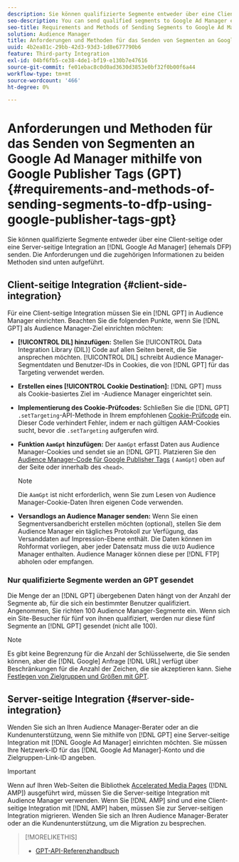 ```yaml
---
description: Sie können qualifizierte Segmente entweder über eine Client-seitige oder eine Server-seitige Integration an Google Ad Manager senden. Die Anforderungen und die zugehörigen Informationen zu beiden Methoden sind unten aufgeführt.
seo-description: You can send qualified segments to Google Ad Manager either through a client-side or through a server-side integration. Requirements and related information about both methods are listed below.
seo-title: Requirements and Methods of Sending Segments to Google Ad Manager Using Google Publisher Tags (GPT)
solution: Audience Manager
title: Anforderungen und Methoden für das Senden von Segmenten an Google Ad Manager mithilfe von Google Publisher Tags (GPT)
uuid: 4b2ea81c-29bb-42d3-93d3-1d8e677790b6
feature: Third-party Integration
exl-id: 04bf6fb5-ce38-4de1-bf19-e130b7e47616
source-git-commit: fe01ebac8c0d0ad3630d3853e0bf32f0b00f6a44
workflow-type: tm+mt
source-wordcount: '466'
ht-degree: 0%

---
```


# Anforderungen und Methoden für das Senden von Segmenten an Google Ad Manager mithilfe von Google Publisher Tags (GPT) {#requirements-and-methods-of-sending-segments-to-dfp-using-google-publisher-tags-gpt}

Sie können qualifizierte Segmente entweder über eine Client-seitige oder eine Server-seitige Integration an [!DNL Google Ad Manager] (ehemals DFP) senden. Die Anforderungen und die zugehörigen Informationen zu beiden Methoden sind unten aufgeführt.

## Client-seitige Integration {#client-side-integration}

Für eine Client-seitige Integration müssen Sie ein [!DNL GPT] in Audience Manager einrichten. Beachten Sie die folgenden Punkte, wenn Sie [!DNL GPT] als Audience Manager-Ziel einrichten möchten:

* **[!UICONTROL DIL] hinzufügen:** Stellen Sie [!UICONTROL Data Integration Library (DIL)] Code auf allen Seiten bereit, die Sie ansprechen möchten. [!UICONTROL DIL] schreibt Audience Manager-Segmentdaten und Benutzer-IDs in Cookies, die von [!DNL GPT] für das Targeting verwendet werden.

* **Erstellen eines [!UICONTROL Cookie Destination]:** [!DNL GPT] muss als Cookie-basiertes Ziel im -Audience Manager eingerichtet sein.

* **Implementierung des Cookie-Prüfcodes:** Schließen Sie die [!DNL GPT] `.setTargeting`-API-Methode in Ihrem empfohlenen [Cookie-Prüfcode](../../integration/gpt-aam-destination/gpt-aam-modify-api.md) ein. Dieser Code verhindert Fehler, indem er nach gültigen AAM-Cookies sucht, bevor die `.setTargeting` aufgerufen wird.

* **Funktion `AamGpt` hinzufügen:** Der `AamGpt` erfasst Daten aus Audience Manager-Cookies und sendet sie an [!DNL GPT]. Platzieren Sie den [Audience Manager-Code für Google Publisher Tags](../../integration/gpt-aam-destination/gpt-aam-aamgpt-code.md) ( `AamGpt`) oben auf der Seite oder innerhalb des `<head>`.

  >[!NOTE]
  >
  >Die `AamGpt` ist nicht erforderlich, wenn Sie zum Lesen von Audience Manager-Cookie-Daten Ihren eigenen Code verwenden.

* **Versandlogs an Audience Manager senden:** Wenn Sie einen Segmentversandbericht erstellen möchten (optional), stellen Sie dem Audience Manager ein tägliches Protokoll zur Verfügung, das Versanddaten auf Impression-Ebene enthält. Die Daten können im Rohformat vorliegen, aber jeder Datensatz muss die `UUID` Audience Manager enthalten. Audience Manager können diese per [!DNL FTP] abholen oder empfangen.

### Nur qualifizierte Segmente werden an GPT gesendet

Die Menge der an [!DNL GPT] übergebenen Daten hängt von der Anzahl der Segmente ab, für die sich ein bestimmter Benutzer qualifiziert. Angenommen, Sie richten 100 Audience Manager-Segmente ein. Wenn sich ein Site-Besucher für fünf von ihnen qualifiziert, werden nur diese fünf Segmente an [!DNL GPT] gesendet (nicht alle 100).

>[!NOTE]
>
>Es gibt keine Begrenzung für die Anzahl der Schlüsselwerte, die Sie senden können, aber die [!DNL Google] Anfrage [!DNL URL] verfügt über Beschränkungen für die Anzahl der Zeichen, die sie akzeptieren kann. Siehe [Festlegen von Zielgruppen und Größen mit GPT](https://support.google.com/dfp_premium/bin/answer.py?hl=en&amp;answer=1697712).

## Server-seitige Integration {#server-side-integration}

Wenden Sie sich an Ihren Audience Manager-Berater oder an die Kundenunterstützung, wenn Sie mithilfe von [!DNL GPT] eine Server-seitige Integration mit [!DNL Google Ad Manager] einrichten möchten. Sie müssen Ihre Netzwerk-ID für das [!DNL Google Ad Manager]-Konto und die Zielgruppen-Link-ID angeben.

>[!IMPORTANT]
>
>Wenn auf Ihren Web-Seiten die Bibliothek [Accelerated Media Pages](https://www.ampproject.org/) ([!DNL AMP]) ausgeführt wird, müssen Sie die Server-seitige Integration mit Audience Manager verwenden. Wenn Sie [!DNL AMP] sind und eine Client-seitige Integration mit [!DNL AMP] haben, müssen Sie zur Server-seitigen Integration migrieren. Wenden Sie sich an Ihren Audience Manager-Berater oder an die Kundenunterstützung, um die Migration zu besprechen.

>[!MORELIKETHIS]
>
>* [GPT-API-Referenzhandbuch](https://support.google.com/dfp_premium/bin/answer.py?hl=en&amp;answer=1650154)
